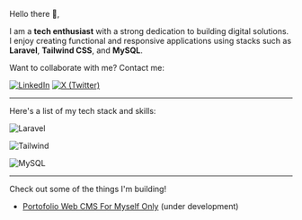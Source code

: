 Hello there 👋,

I am a **tech enthusiast** with a strong dedication to building digital solutions.  
I enjoy creating functional and responsive applications using stacks such as  
**Laravel**, **Tailwind CSS**, and **MySQL**.

Want to collaborate with me? Contact me:

[![LinkedIn](https://cdn3.iconfinder.com/data/icons/social-media-chamfered-corner/154/linkedin-48.png)](https://www.linkedin.com/in/agil-haubi-zikri-a4b202192/)
[![X (Twitter)](https://cdn3.iconfinder.com/data/icons/social-media-chamfered-corner/154/twitter-48.png)](https://x.com/agil_hz)

---

Here's a list of my tech stack and skills:


![Laravel](https://img.shields.io/badge/-Laravel-red?style=for-the-badge)

![Tailwind](https://img.shields.io/badge/-Tailwind-blue?style=for-the-badge)

![MySQL](https://img.shields.io/badge/-mysql-white?style=for-the-badge)

---

Check out some of the things I'm building!

- [Portofolio Web CMS For Myself Only](https://github.com/agilhz/portfolio-web-agil) (under development)


<!--
**agilhz/agilhz** is a ✨ _special_ ✨ repository because its `README.md` (this file) appears on your GitHub profile.

Here are some ideas to get you started:

- 🔭 I’m currently working on ...
- 🌱 I’m currently learning ...
- 👯 I’m looking to collaborate on ...
- 🤔 I’m looking for help with ...
- 💬 Ask me about ...
- 📫 How to reach me: ...
- 😄 Pronouns: ...
- ⚡ Fun fact: ...
-->
